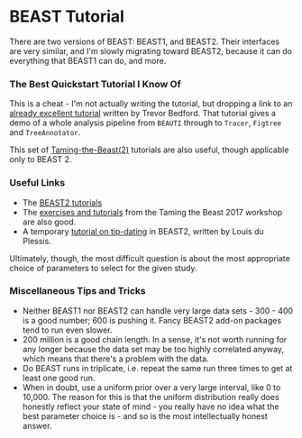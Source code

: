 # BEAST Tutorial

There are two versions of BEAST: BEAST1, and BEAST2. Their interfaces are very similar, and I'm slowly migrating toward BEAST2, because it can do everything that BEAST1 can do, and more. 

### The Best Quickstart Tutorial I Know Of

This is a cheat - I'm not actually writing the tutorial, but dropping a link to an [already excellent tutorial](https://github.com/trvrb/dynamics-practical) written by Trevor Bedford.  That tutorial gives a demo of a whole analysis pipeline from `BEAUTI` through to `Tracer`, `Figtree` and `TreeAnnotator`. 

This set of [Taming-the-Beast(2)](https://taming-the-beast.github.io/) tutorials are also useful, though applicable only to BEAST 2. 

### Useful Links

 - The [BEAST2 tutorials](https://www.beast2.org/tutorials/)
 - The [exercises and tutorials](https://taming-the-beast.github.io/) from the Taming the Beast 2017 workshop are also good.
 - A temporary [tutorial on tip-dating](https://github.com/Taming-the-BEAST/Basic-tip-dating) in BEAST2, written by Louis du Plessis.

Ultimately, though, the most difficult question is about the most appropriate choice of parameters to select for the given study. 

### Miscellaneous Tips and Tricks

 - Neither BEAST1 nor BEAST2 can handle very large data sets - 300 - 400 is a good number; 600 is pushing it. Fancy BEAST2 add-on packages tend to run even slower. 
 - 200 million is a good chain length. In a sense, it's not worth running for any longer because the data set may be too highly correlated anyway, which means that there's a problem with the data. 
 - Do BEAST runs in triplicate, i.e. repeat the same run three times to get at least one good run. 
 - When in doubt, use a uniform prior over a very large interval, like 0 to 10,000. The reason for this is that the uniform distribution really does honestly reflect your state of mind - you really have no idea what the best parameter choice is - and so is the most intellectually honest answer. 
